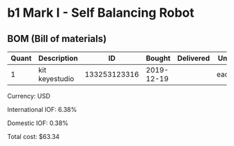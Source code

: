 # b1 Mark I - Self Balancing Robot

## BOM (Bill of materials)

| Quant | Description        | ID                 | Bought     | Delivered  | Unit | Charge | Taxes |   Cost |
|-------|--------------------|--------------------|------------|------------|------|--------|-------|--------|
|     1 | kit keyestudio     |       133253123316 | 2019-12-19 |            | each |  60.79 |  2.55 |  63.34 |

Currency: USD

International IOF: 6.38%

Domestic IOF: 0.38%

Total cost: $63.34
